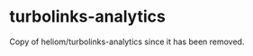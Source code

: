 turbolinks-analytics
====================

Copy of heliom/turbolinks-analytics since it has been removed.
